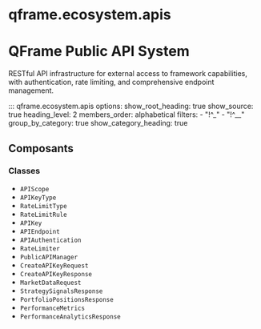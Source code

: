 # qframe.ecosystem.apis


QFrame Public API System
========================

RESTful API infrastructure for external access to framework capabilities,
with authentication, rate limiting, and comprehensive endpoint management.


::: qframe.ecosystem.apis
    options:
      show_root_heading: true
      show_source: true
      heading_level: 2
      members_order: alphabetical
      filters:
        - "!^_"
        - "!^__"
      group_by_category: true
      show_category_heading: true

## Composants

### Classes

- `APIScope`
- `APIKeyType`
- `RateLimitType`
- `RateLimitRule`
- `APIKey`
- `APIEndpoint`
- `APIAuthentication`
- `RateLimiter`
- `PublicAPIManager`
- `CreateAPIKeyRequest`
- `CreateAPIKeyResponse`
- `MarketDataRequest`
- `StrategySignalsResponse`
- `PortfolioPositionsResponse`
- `PerformanceMetrics`
- `PerformanceAnalyticsResponse`


